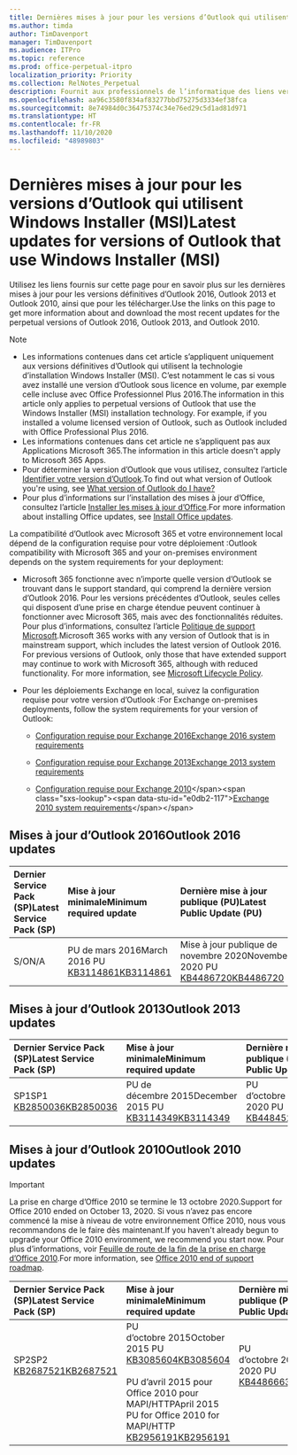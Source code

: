 ```yaml
---
title: Dernières mises à jour pour les versions d’Outlook qui utilisent Windows Installer (MSI)
ms.author: timda
author: TimDavenport
manager: TimDavenport
ms.audience: ITPro
ms.topic: reference
ms.prod: office-perpetual-itpro
localization_priority: Priority
ms.collection: RelNotes_Perpetual
description: Fournit aux professionnels de l’informatique des liens vers les dernières informations sur les mises à jour pour les versions définitives d’Outlook 2016, Outlook 2013 et Outlook 2010
ms.openlocfilehash: aa96c3580f834af83277bbd75275d3334ef38fca
ms.sourcegitcommit: 8e74984d0c36475374c34e76ed29c5d1ad81d971
ms.translationtype: HT
ms.contentlocale: fr-FR
ms.lasthandoff: 11/10/2020
ms.locfileid: "48989803"
---
```

# <a name="latest-updates-for-versions-of-outlook-that-use-windows-installer-msi"></a><span data-ttu-id="e0db2-103">Dernières mises à jour pour les versions d’Outlook qui utilisent Windows Installer (MSI)</span><span class="sxs-lookup"><span data-stu-id="e0db2-103">Latest updates for versions of Outlook that use Windows Installer (MSI)</span></span>

<span data-ttu-id="e0db2-104">Utilisez les liens fournis sur cette page pour en savoir plus sur les dernières mises à jour pour les versions définitives d’Outlook 2016, Outlook 2013 et Outlook 2010, ainsi que pour les télécharger.</span><span class="sxs-lookup"><span data-stu-id="e0db2-104">Use the links on this page to get more information about and download the most recent updates for the perpetual versions of Outlook 2016, Outlook 2013, and Outlook 2010.</span></span>
  
> [!NOTE]
> - <span data-ttu-id="e0db2-p101">Les informations contenues dans cet article s’appliquent uniquement aux versions définitives d’Outlook qui utilisent la technologie d’installation Windows Installer (MSI). C’est notamment le cas si vous avez installé une version d’Outlook sous licence en volume, par exemple celle incluse avec Office Professionnel Plus 2016.</span><span class="sxs-lookup"><span data-stu-id="e0db2-p101">The information in this article only applies to perpetual versions of Outlook that use the Windows Installer (MSI) installation technology. For example, if you installed a volume licensed version of Outlook, such as Outlook included with Office Professional Plus 2016.</span></span>
> - <span data-ttu-id="e0db2-107">Les informations contenues dans cet article ne s’appliquent pas aux Applications Microsoft 365.</span><span class="sxs-lookup"><span data-stu-id="e0db2-107">The information in this article doesn't apply to Microsoft 365 Apps.</span></span>
> - <span data-ttu-id="e0db2-108">Pour déterminer la version d’Outlook que vous utilisez, consultez l’article [Identifier votre version d’Outlook](https://support.office.com/article/b3a9568c-edb5-42b9-9825-d48d82b2257c).</span><span class="sxs-lookup"><span data-stu-id="e0db2-108">To find out what version of Outlook you're using, see [What version of Outlook do I have?](https://support.office.com/article/b3a9568c-edb5-42b9-9825-d48d82b2257c)</span></span>
> - <span data-ttu-id="e0db2-109">Pour plus d’informations sur l’installation des mises à jour d’Office, consultez l’article [Installer les mises à jour d’Office](https://support.office.com/article/2ab296f3-7f03-43a2-8e50-46de917611c5).</span><span class="sxs-lookup"><span data-stu-id="e0db2-109">For more information about installing Office updates, see [Install Office updates](https://support.office.com/article/2ab296f3-7f03-43a2-8e50-46de917611c5).</span></span> 
  
<span data-ttu-id="e0db2-110">La compatibilité d’Outlook avec Microsoft 365 et votre environnement local dépend de la configuration requise pour votre déploiement :</span><span class="sxs-lookup"><span data-stu-id="e0db2-110">Outlook compatibility with Microsoft 365 and your on-premises environment depends on the system requirements for your deployment:</span></span>
  
- <span data-ttu-id="e0db2-p102">Microsoft 365 fonctionne avec n’importe quelle version d’Outlook se trouvant dans le support standard, qui comprend la dernière version d’Outlook 2016. Pour les versions précédentes d’Outlook, seules celles qui disposent d’une prise en charge étendue peuvent continuer à fonctionner avec Microsoft 365, mais avec des fonctionnalités réduites. Pour plus d’informations, consultez l’article [Politique de support Microsoft](https://support.microsoft.com/lifecycle).</span><span class="sxs-lookup"><span data-stu-id="e0db2-p102">Microsoft 365 works with any version of Outlook that is in mainstream support, which includes the latest version of Outlook 2016. For previous versions of Outlook, only those that have extended support may continue to work with Microsoft 365, although with reduced functionality. For more information, see [Microsoft Lifecycle Policy](https://support.microsoft.com/lifecycle).</span></span>
    
- <span data-ttu-id="e0db2-114">Pour les déploiements Exchange en local, suivez la configuration requise pour votre version d’Outlook :</span><span class="sxs-lookup"><span data-stu-id="e0db2-114">For Exchange on-premises deployments, follow the system requirements for your version of Outlook:</span></span>
    
  - [<span data-ttu-id="e0db2-115">Configuration requise pour Exchange 2016</span><span class="sxs-lookup"><span data-stu-id="e0db2-115">Exchange 2016 system requirements</span></span>](https://docs.microsoft.com/Exchange/plan-and-deploy/system-requirements)
    
  - [<span data-ttu-id="e0db2-116">Configuration requise pour Exchange 2013</span><span class="sxs-lookup"><span data-stu-id="e0db2-116">Exchange 2013 system requirements</span></span>](https://docs.microsoft.com/exchange/exchange-2013-system-requirements-exchange-2013-help)
    
  - <span data-ttu-id="e0db2-117">[Configuration requise pour Exchange 2010](https://docs.microsoft.com/previous-versions/office/exchange-server-2010/aa996719(v=exchg.141))</span><span class="sxs-lookup"><span data-stu-id="e0db2-117">[Exchange 2010 system requirements](https://docs.microsoft.com/previous-versions/office/exchange-server-2010/aa996719(v=exchg.141))</span></span>

   
## <a name="outlook-2016-updates"></a><span data-ttu-id="e0db2-118">Mises à jour d’Outlook 2016</span><span class="sxs-lookup"><span data-stu-id="e0db2-118">Outlook 2016 updates</span></span>

|<span data-ttu-id="e0db2-119">**Dernier Service Pack (SP)**</span><span class="sxs-lookup"><span data-stu-id="e0db2-119">**Latest Service Pack (SP)**</span></span>|<span data-ttu-id="e0db2-120">**Mise à jour minimale**</span><span class="sxs-lookup"><span data-stu-id="e0db2-120">**Minimum required update**</span></span>|<span data-ttu-id="e0db2-121">**Dernière mise à jour publique (PU)**</span><span class="sxs-lookup"><span data-stu-id="e0db2-121">**Latest Public Update (PU)**</span></span>|
|:-----|:-----|:-----|
|<span data-ttu-id="e0db2-122">S/O</span><span class="sxs-lookup"><span data-stu-id="e0db2-122">N/A</span></span>  <br/> |<span data-ttu-id="e0db2-123">PU de mars 2016</span><span class="sxs-lookup"><span data-stu-id="e0db2-123">March 2016 PU</span></span> <br/>[<span data-ttu-id="e0db2-124">KB3114861</span><span class="sxs-lookup"><span data-stu-id="e0db2-124">KB3114861</span></span>](https://support.microsoft.com/help/3114861) <br/> |<span data-ttu-id="e0db2-125">Mise à jour publique de novembre 2020</span><span class="sxs-lookup"><span data-stu-id="e0db2-125">November 2020 PU</span></span> <br/>[<span data-ttu-id="e0db2-126">KB4486720</span><span class="sxs-lookup"><span data-stu-id="e0db2-126">KB4486720</span></span>](https://support.microsoft.com/help/4486720) 

## <a name="outlook-2013-updates"></a><span data-ttu-id="e0db2-127">Mises à jour d’Outlook 2013</span><span class="sxs-lookup"><span data-stu-id="e0db2-127">Outlook 2013 updates</span></span>

|<span data-ttu-id="e0db2-128">**Dernier Service Pack (SP)**</span><span class="sxs-lookup"><span data-stu-id="e0db2-128">**Latest Service Pack (SP)**</span></span>|<span data-ttu-id="e0db2-129">**Mise à jour minimale**</span><span class="sxs-lookup"><span data-stu-id="e0db2-129">**Minimum required update**</span></span>|<span data-ttu-id="e0db2-130">**Dernière mise à jour publique (PU)**</span><span class="sxs-lookup"><span data-stu-id="e0db2-130">**Latest Public Update (PU)**</span></span>|
|:-----|:-----|:-----|
|<span data-ttu-id="e0db2-131">SP1</span><span class="sxs-lookup"><span data-stu-id="e0db2-131">SP1</span></span>  <br/>[<span data-ttu-id="e0db2-132">KB2850036</span><span class="sxs-lookup"><span data-stu-id="e0db2-132">KB2850036</span></span>](https://go.microsoft.com/fwlink/p/?LinkId=512538) <br/> |<span data-ttu-id="e0db2-133">PU de décembre 2015</span><span class="sxs-lookup"><span data-stu-id="e0db2-133">December 2015 PU</span></span> <br/>[<span data-ttu-id="e0db2-134">KB3114349</span><span class="sxs-lookup"><span data-stu-id="e0db2-134">KB3114349</span></span>](https://support.microsoft.com/kb/3114349) <br/> |<span data-ttu-id="e0db2-135">PU d’octobre 2020</span><span class="sxs-lookup"><span data-stu-id="e0db2-135">October 2020 PU</span></span> <br/>[<span data-ttu-id="e0db2-136">KB4484524</span><span class="sxs-lookup"><span data-stu-id="e0db2-136">KB4484524</span></span>](https://support.microsoft.com/help/4484524)  |
   
## <a name="outlook-2010-updates"></a><span data-ttu-id="e0db2-137">Mises à jour d’Outlook 2010</span><span class="sxs-lookup"><span data-stu-id="e0db2-137">Outlook 2010 updates</span></span>
> [!IMPORTANT]
> <span data-ttu-id="e0db2-138">La prise en charge d’Office 2010 se termine le 13 octobre 2020.</span><span class="sxs-lookup"><span data-stu-id="e0db2-138">Support for Office 2010 ended on October 13, 2020.</span></span> <span data-ttu-id="e0db2-139">Si vous n’avez pas encore commencé la mise à niveau de votre environnement Office 2010, nous vous recommandons de le faire dès maintenant.</span><span class="sxs-lookup"><span data-stu-id="e0db2-139">If you haven't already begun to upgrade your Office 2010 environment, we recommend you start now.</span></span> <span data-ttu-id="e0db2-140">Pour plus d’informations, voir [Feuille de route de la fin de la prise en charge d’Office 2010](https://docs.microsoft.com/DeployOffice/office-2010-end-support-roadmap).</span><span class="sxs-lookup"><span data-stu-id="e0db2-140">For more information, see [Office 2010 end of support roadmap](https://docs.microsoft.com/DeployOffice/office-2010-end-support-roadmap).</span></span>

|<span data-ttu-id="e0db2-141">**Dernier Service Pack (SP)**</span><span class="sxs-lookup"><span data-stu-id="e0db2-141">**Latest Service Pack (SP)**</span></span>|<span data-ttu-id="e0db2-142">**Mise à jour minimale**</span><span class="sxs-lookup"><span data-stu-id="e0db2-142">**Minimum required update**</span></span>|<span data-ttu-id="e0db2-143">**Dernière mise à jour publique (PU)**</span><span class="sxs-lookup"><span data-stu-id="e0db2-143">**Latest Public Update (PU)**</span></span>|
|:-----|:-----|:-----|
|<span data-ttu-id="e0db2-144">SP2</span><span class="sxs-lookup"><span data-stu-id="e0db2-144">SP2</span></span> <br/>[<span data-ttu-id="e0db2-145">KB2687521</span><span class="sxs-lookup"><span data-stu-id="e0db2-145">KB2687521</span></span>](https://go.microsoft.com/fwlink/p/?LinkId=512542) <br><br><br><br/> |<span data-ttu-id="e0db2-146">PU d’octobre 2015</span><span class="sxs-lookup"><span data-stu-id="e0db2-146">October 2015 PU</span></span> <br/> [<span data-ttu-id="e0db2-147">KB3085604</span><span class="sxs-lookup"><span data-stu-id="e0db2-147">KB3085604</span></span>](https://support.microsoft.com/kb/3085604) <br/><br/>  <span data-ttu-id="e0db2-148">PU d’avril 2015 pour Office 2010 pour MAPI/HTTP</span><span class="sxs-lookup"><span data-stu-id="e0db2-148">April 2015 PU for Office 2010 for MAPI/HTTP</span></span> <br/> [<span data-ttu-id="e0db2-149">KB2956191</span><span class="sxs-lookup"><span data-stu-id="e0db2-149">KB2956191</span></span>](https://support.microsoft.com/help/2956191/april-14-2015-update-for-office-2010-kb2956191) <br/> |<span data-ttu-id="e0db2-150">PU d’octobre 2020</span><span class="sxs-lookup"><span data-stu-id="e0db2-150">October 2020 PU</span></span> <br/>[<span data-ttu-id="e0db2-151">KB4486663</span><span class="sxs-lookup"><span data-stu-id="e0db2-151">KB4486663</span></span>](https://support.microsoft.com/help/4486663) <br><br><br><br/>|
   

